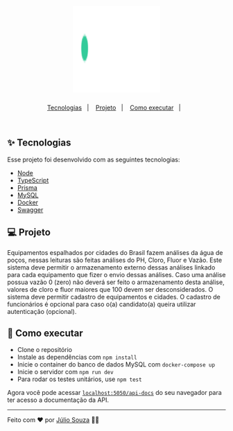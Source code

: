 <h1 align="center">
  <img alt="AugenEngenharia" title="AugenEngenharia" src=".github/logo.png" width="200px" height="200px"/>  
</h1>

<p align="center">
  <a href="#-tecnologias">Tecnologias</a>&nbsp;&nbsp;&nbsp;|&nbsp;&nbsp;&nbsp;
  <a href="#-projeto">Projeto</a>&nbsp;&nbsp;&nbsp;|&nbsp;&nbsp;&nbsp;
  <a href="#-como-executar">Como executar</a>&nbsp;&nbsp;&nbsp;|&nbsp;&nbsp;&nbsp;  
</p>

<br>

## ✨ Tecnologias

Esse projeto foi desenvolvido com as seguintes tecnologias:

- [Node](https://nodejs.org/en/)
- [TypeScript](https://www.typescriptlang.org/)
- [Prisma](https://www.prisma.io/)
- [MySQL](https://www.mysql.com/)
- [Docker](https://www.docker.com/)
- [Swagger](https://swagger.io/)

## 💻 Projeto

Equipamentos espalhados por cidades do Brasil fazem análises da água de poços, nessas leituras são feitas análises do PH, Cloro, Fluor e Vazão. Este sistema deve permitir o armazenamento externo dessas análises linkado para cada equipamento que fizer o envio dessas análises. Caso uma análise possua vazão 0 (zero) não deverá ser feito o armazenamento desta análise, valores de cloro e fluor maiores que 100 devem ser desconsiderados. O sistema deve permitir cadastro de equipamentos e cidades. O cadastro de funcionários é opcional para caso o(a) candidato(a) queira utilizar autenticação (opcional).

## 🚀 Como executar

- Clone o repositório
- Instale as dependências com `npm install`
- Inicie o container do banco de dados MySQL com `docker-compose up`
- Inicie o servidor com `npm run dev`
- Para rodar os testes unitários, use `npm test`

Agora você pode acessar [`localhost:5050/api-docs`](http://localhost:5050/api-docs) do seu navegador para ter acesso a documentação da API.

---

Feito com ♥ por [Júlio Souza](https://www.linkedin.com/in/j%C3%BAlio-souza-079351213/) 👋🏻 